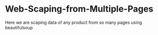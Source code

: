 # Web-Scaping-from-Multiple-Pages
Here we are scaping data of any product from so many pages using beautifulsoup
